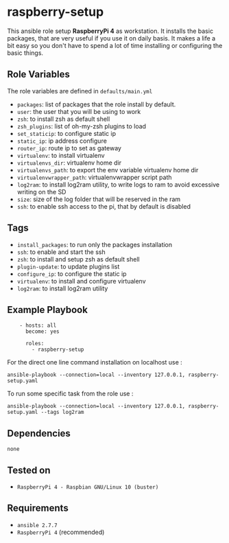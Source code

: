 raspberry-setup
===============

This ansible role setup **RaspberryPi 4** as workstation. It installs the basic packages, that are very useful if you use it on daily basis.
It makes a life a bit easy so you don't have to spend a lot of time installing or configuring the basic things.


Role Variables
--------------

The role variables are defined in `defaults/main.yml`

- `packages`: list of packages that the role install by default.
- `user`: the user that you will be using to work
- `zsh`: to install zsh as default shell
- `zsh_plugins`: list of oh-my-zsh plugins to load
- `set_staticip`: to configure static ip
- `static_ip`: ip address configure
- `router_ip`: route ip to set as gateway
- `virtualenv`: to install virtualenv
- `virtualenvs_dir`: virtualenv home dir
- `virtualenvs_path`: to export the env variable virtualenv home dir
- `virtualenvwrapper_path`: virtualenvwrapper script path
- `log2ram`: to install log2ram utility, to write logs to ram to avoid excessive writing on the SD
- `size`: size of the log folder that will be reserved in the ram
- `ssh`: to enable ssh access to the pi, that by default is disabled

Tags
----

- `install_packages`: to run only the packages installation
- `ssh`: to enable and start the ssh
- `zsh`: to install and setup zsh as default shell
- `plugin-update`: to update plugins list
- `configure_ip`: to configure the static ip
- `virtualenv`: to install and configure virtualenv
- `log2ram`: to install log2ram utility


Example Playbook
-----------------
```
    - hosts: all
      become: yes
      
      roles:
        - raspberry-setup

```

For the direct one line command installation on localhost use :

`ansible-playbook --connection=local --inventory 127.0.0.1, raspberry-setup.yaml`

To run some specific task from the role use :

`ansible-playbook --connection=local --inventory 127.0.0.1, raspberry-setup.yaml --tags log2ram`

Dependencies
------------

`none`


Tested on
---------

- `RaspberryPi 4 - Raspbian GNU/Linux 10 (buster)`


Requirements
------------

- `ansible 2.7.7`
- `RaspberryPi 4` (recommended)

